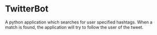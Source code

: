 TwitterBot
==========

A python application which searches for user specified hashtags. When a match is found, the application will try to follow the user of the tweet.